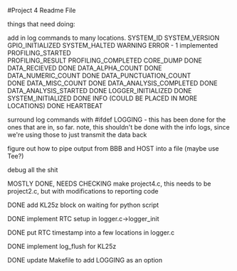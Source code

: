 #Project 4 Readme File

things that need doing:


add in log commands to many locations.
	SYSTEM_ID
	SYSTEM_VERSION
	GPIO_INITIALIZED
	SYSTEM_HALTED
	WARNING
	ERROR - 1 implemented
	PROFILING_STARTED	
	PROFILING_RESULT
	PROFILING_COMPLETED
	CORE_DUMP
		DONE	DATA_RECIEVED
		DONE	DATA_ALPHA_COUNT
		DONE	DATA_NUMERIC_COUNT
		DONE	DATA_PUNCTUATION_COUNT	
		DONE	DATA_MISC_COUNT
		DONE	DATA_ANALYSIS_COMPLETED
		DONE	DATA_ANALYSIS_STARTED
		DONE	LOGGER_INITIALIZED
		DONE 	SYSTEM_INITIALIZED
		DONE	INFO (COULD BE PLACED IN MORE LOCATIONS)
		DONE	HEARTBEAT

surround log commands with #ifdef LOGGING - this has been done for the ones that are in, so far. 
	note, this shouldn't be done with the info logs, since we're using those to just transmit the data back

figure out how to pipe output from BBB and HOST into a file (maybe use Tee?)

debug all the shit

MOSTLY DONE, NEEDS CHECKING make project4.c, this needs to be project2.c, but with modifications to reporting code

DONE		add KL25z block on waiting for python script

DONE 		implement RTC setup in logger.c-\>logger\_init

DONE		put RTC timestamp into a few locations in logger.c

DONE 		implement log\_flush for KL25z

DONE 		update Makefile to add LOGGING as an option
